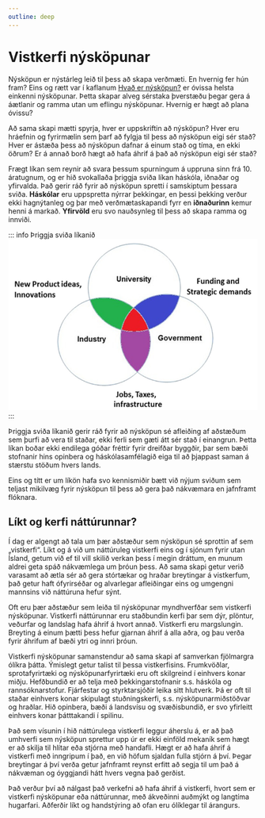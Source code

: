 ```yaml
---
outline: deep
---
```


# Vistkerfi nýsköpunar

Nýsköpun er nýstárleg leið til þess að skapa verðmæti. En hvernig fer hún fram? Eins og rætt var í kaflanum [Hvað er nýsköpun?](/inngangur/hvad_er_nyskopun) er óvissa helsta einkenni nýsköpunar. Þetta skapar alveg sérstaka þverstæðu þegar gera á áætlanir og ramma utan um eflingu nýsköpunar. Hvernig er hægt að plana óvissu?

Að sama skapi mætti spyrja, hver er uppskriftin að nýsköpun? Hver eru hráefnin og fyrirmælin sem þarf að fylgja til þess að nýsköpun eigi sér stað? Hver er ástæða þess að nýsköpun dafnar á einum stað og tíma, en ekki öðrum? Er á annað borð hægt að hafa áhrif á það að nýsköpun eigi sér stað?

Frægt líkan sem reynir að svara þessum spurningum á uppruna sinn frá 10. áratugnum, og er hið svokallaða þriggja sviða líkan háskóla, iðnaðar og yfirvalda. Það gerir ráð fyrir að nýsköpun spretti í samskiptum þessara sviða. **Háskólar** eru uppspretta nýrrar þekkingar, en þessi þekking verður ekki hagnýtanleg og þar með verðmætaskapandi fyrr en **iðnaðurinn** kemur henni á markað. **Yfirvöld** eru svo nauðsynleg til þess að skapa ramma og innviði.

::: info Þriggja sviða líkanið
![Þriggja sviða líkanið](/photos/triple-helix.png)
:::

Þriggja sviða líkanið gerir ráð fyrir að nýsköpun sé afleiðing af aðstæðum sem þurfi að vera til staðar, ekki ferli sem gæti átt sér stað í einangrun. Þetta líkan boðar ekki endilega góðar fréttir fyrir dreifðar byggðir, þar sem bæði stofnanir hins opinbera og háskólasamfélagið eiga til að þjappast saman á stærstu stöðum hvers lands.

Eins og títt er um líkön hafa svo kennismiðir bætt við nýjum sviðum sem teljast mikilvæg fyrir nýsköpun til þess að gera það nákvæmara en jafnframt flóknara.

## Líkt og kerfi náttúrunnar?

Í dag er algengt að tala um þær aðstæður sem nýsköpun sé sprottin af sem „vistkerfi“. Líkt og á við um náttúruleg vistkerfi eins og í sjónum fyrir utan Ísland, getum við ef til vill skilið verkan þess í megin dráttum, en munum aldrei geta spáð nákvæmlega um þróun þess. Að sama skapi getur verið varasamt að ætla sér að gera stórtækar og hraðar breytingar á vistkerfum, það getur haft ófyrirséðar og alvarlegar afleiðingar eins og umgengni mannsins við náttúruna hefur sýnt.

Oft eru þær aðstæður sem leiða til nýsköpunar myndhverfðar sem vistkerfi nýsköpunar. Vistkerfi náttúrunnar eru staðbundin kerfi þar sem dýr, plöntur, veðurfar og landslag hafa áhrif á hvort annað. Vistkerfi eru margslungin. Breyting á einum þætti þess hefur gjarnan áhrif á alla aðra, og þau verða fyrir áhrifum af bæði ytri og innri þróun.

Vistkerfi nýsköpunar samanstendur að sama skapi af samverkan fjölmargra ólíkra þátta. Ýmislegt getur talist til þessa vistkerfisins. Frumkvöðlar, sprotafyrirtæki og nýsköpunarfyrirtæki eru oft skilgreind í einhvers konar miðju. Hefðbundið er að telja með þekkingarstofnanir s.s. háskóla og rannsóknarstofur. Fjárfestar og styrktarsjóðir leika sitt hlutverk. Þá er oft til staðar einhvers konar skipulagt stuðningskerfi, s.s. nýsköpunarmiðstöðvar og hraðlar. Hið opinbera, bæði á landsvísu og svæðisbundið, er svo yfirleitt einhvers konar þátttakandi í spilinu.

Það sem vísunin í hið náttúrulega vistkerfi leggur áherslu á, er að það umhverfi sem nýsköpun sprettur upp úr er ekki einföld mekaník sem hægt er að skilja til hlítar eða stjórna með handafli. Hægt er að hafa áhrif á vistkerfi með inngripum í það, en við höfum sjaldan fulla stjórn á því. Þegar breytingar á því verða getur jafnframt reynst erfitt að segja til um það á nákvæman og óyggjandi hátt hvers vegna það gerðist.

Það verður því að nálgast það verkefni að hafa áhrif á vistkerfi, hvort sem er vistkerfi nýsköpunar eða náttúrunnar, með ákveðinni auðmýkt og langtíma hugarfari. Aðferðir líkt og handstýring að ofan eru ólíklegar til árangurs.